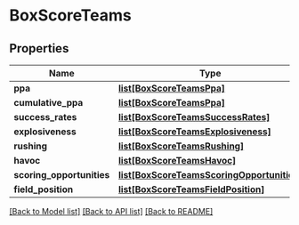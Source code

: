 # BoxScoreTeams

## Properties
Name | Type | Description | Notes
------------ | ------------- | ------------- | -------------
**ppa** | [**list[BoxScoreTeamsPpa]**](BoxScoreTeamsPpa.md) |  | [optional] 
**cumulative_ppa** | [**list[BoxScoreTeamsPpa]**](BoxScoreTeamsPpa.md) |  | [optional] 
**success_rates** | [**list[BoxScoreTeamsSuccessRates]**](BoxScoreTeamsSuccessRates.md) |  | [optional] 
**explosiveness** | [**list[BoxScoreTeamsExplosiveness]**](BoxScoreTeamsExplosiveness.md) |  | [optional] 
**rushing** | [**list[BoxScoreTeamsRushing]**](BoxScoreTeamsRushing.md) |  | [optional] 
**havoc** | [**list[BoxScoreTeamsHavoc]**](BoxScoreTeamsHavoc.md) |  | [optional] 
**scoring_opportunities** | [**list[BoxScoreTeamsScoringOpportunities]**](BoxScoreTeamsScoringOpportunities.md) |  | [optional] 
**field_position** | [**list[BoxScoreTeamsFieldPosition]**](BoxScoreTeamsFieldPosition.md) |  | [optional] 

[[Back to Model list]](../README.md#documentation-for-models) [[Back to API list]](../README.md#documentation-for-api-endpoints) [[Back to README]](../README.md)


